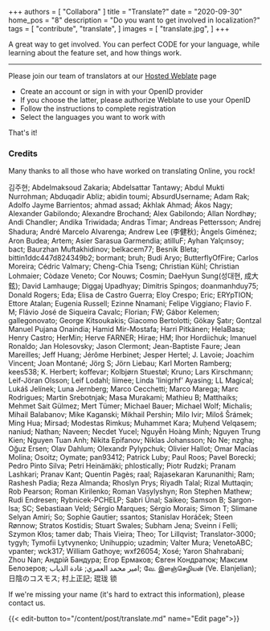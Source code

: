 +++
authors = [
    "Collabora"
]
title = "Translate?"
date = "2020-09-30"
home_pos = "8"
description = "Do you want to get involved in localization?"
tags = [
    "contribute",
    "translate",
]
images = [
    "translate.jpg",
]
+++

A great way to get involved. You can perfect CODE for your language, while learning about the feature set, and how things work.
<!--more-->
---

Please join our team of translators at our [Hosted Weblate](https://hosted.weblate.org/projects/collabora-online/) page
* Create an account or sign in with your OpenID provider
* If you choose the latter, please authorize Weblate to use your OpenID
* Follow the instructions to complete registration
* Select the languages you want to work with

That's it!

### Credits

Many thanks to all those who have worked on translating Online, you rock!

김주현; Abdelmaksoud Zakaria; Abdelsattar Tantawy; Abdul Mukti Nurrohman; Abduqadir Abliz; abidin toumi; AbsurdUsername; Adam Rak; Adolfo Jayme Barrientos; ahmad assad; Akhlak Ahmad; Ákos Nagy; Alexander Gabilondo; Alexandre Brochand; Alex Gabilondo; Allan Nordhøy; Andi Chandler; Andika Triwidada; Andras Timar; Andreas Pettersson; Andrej Shadura; André Marcelo Alvarenga; Andrew Lee (李健秋); Àngels Giménez; Aron Budea; Artem; Asier Sarasua Garmendia; atilluF; Ayhan Yalçınsoy; bact; Baurzhan Muftakhidinov; belkacem77; Besnik Bleta; bittin1ddc447d824349b2; bormant; bruh; Budi Aryo; ButterflyOfFire; Carlos Moreira; Cédric Valmary; Cheng-Chia Tseng; Christian Kühl; Christian Lohmaier; Còdaze Veneto; Cor Nouws; Cosmin; DaeHyun Sung(성대현, 成大鉉); David Lamhauge; Diggaj Upadhyay; Dimitris Spingos; doanmanhduy75; Donald Rogers; Eda; Elisa de Castro Guerra; Eloy Crespo; Eric; ERYpTION; Ettore Atalan; Eugenia Russell; Ezinne Nnamani; Felipe Viggiano; Flavio F. M; Flávio José de Siqueira Cavalc; Florian; FW; Gábor Kelemen; gallegonovato; George Kitsoukakis; Giacomo Bertolotti; Gökay Şatır; Gontzal Manuel Pujana Onaindia; Hamid Mir-Mostafa; Harri Pitkänen; HelaBasa; Henry Castro; HerMin; Herve FARNER; Hirae; HM; Ihor Hordiichuk; Imanuel Ronaldo; Jan Holesovsky; Jason Clermont; Jean-Baptiste Faure; Jean Mareilles; Jeff Huang; Jérôme Herbinet; Jesper Hertel; J. Lavoie; Joachim Vincent; Joan Montané; Jörg S; Jörn Liebau; Karl Morten Ramberg; kees538; K. Herbert; koffevar; Kolbjørn Stuestøl; Kruno; Lars Kirschmann; Leif-Jöran Olsson; Leif Lodahl; liimee; Linda 'linigrhf' Ayasing; LL Magical; Lukáš Jelínek; Luna Jernberg; Marco Cecchetti; Marco Marega; Marc Rodrigues; Martin Srebotnjak; Masa Murakami; Mathieu B; Matthaiks; Mehmet Sait Gülmez; Mert Tümer; Michael Bauer; Michael Wolf; Michalis; Mihail Balabanov; Mike Kaganski; Mikhail Pershin; Milo Ivir; Miloš Šrámek; Ming Hua; Mirsad; Modestas Rimkus; Muhammet Kara; Muḥend Velqasem; naniud; Nathan; Naveen; Necdet Yucel; Nguyễn Hoàng Minh; Nguyen Trung Kien; Nguyen Tuan Anh; Nikita Epifanov; Niklas Johansson; No Ne; nzgha; Oğuz Ersen; Olav Dahlum; Olexandr Pylypchuk; Olivier Hallot; Omar Macías Molina; Osoitz; Oymate; pan93412; Patrick Luby; Paul Roos; Pavel Borecki; Pedro Pinto Silva; Petri Heinämäki; phlostically; Piotr Rudzki; Pranam Lashkari; Pranav Kant; Quentin Pagès; raal; Rajasekaran Karunanithi; Ram; Rashesh Padia; Reza Almanda; Rhoslyn Prys; Riyadh Talal; Rizal Muttaqin; Rob Pearson; Roman Kirilenko; Roman Vasylyshyn; Ron Stephen Mathew; Rudi Endresen; Rybnicek-PCHELP; Sabri Ünal; Saikeo; Samson B; Sargon-Isa; SC; Sebastiaan Veld; Sérgio Marques; Sérgio Morais; Simon T; Slimane Selyan Amiri; So; Sophie Gautier; ssantos; Stanislav Horáček; Steen Rønnow; Stratos Kostidis; Stuart Swales; Subham Jena; Sveinn í Felli; Szymon Kłos; tamer dab; Thais Vieira; Theo; Tor Lillqvist; Translator-3000; tygyh; Tymofii Lytvynenko; Unihuppio; uzadmin; Valter Mura; VenetoABC; vpanter; wck317; William Gathoye; wxf26054; Xosé; Yaron Shahrabani; Zhou Nan; Андрій Бандура; Егор Ермаков; Євген Кондратюк; Максим Белозеров; امير محمد العمري; غادة الذياب; வே. இளஞ்செழியன் (Ve. Elanjelian); 日陰のコスモス; 村上正記; 琨珑 锁






If we're missing your name (it's hard to extract this information), please contact us.

{{< edit-button to="/content/post/translate.md" name="Edit page">}}
